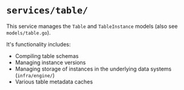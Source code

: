 # `services/table/`

This service manages the `Table` and `TableInstance` models (also see `models/table.go`).

It's functionality includes:

- Compiling table schemas
- Managing instance versions
- Managing storage of instances in the underlying data systems (`infra/engine/`)
- Various table metadata caches
